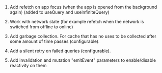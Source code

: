 1. Add refetch on app focus (when the app is opened from the background again) (added to useQuery and useInfiniteQuery)

2. Work with network state (for example refetch when the network is switched from offline to online)

3. Add garbage collection. For cache that has no uses to be collected after some amount of time passes (configurable).

4. Add a silent retry on failed queries (configurable).

5. Add invalidation and mutation "emitEvent" parameters to enable/disable reactivity on them
